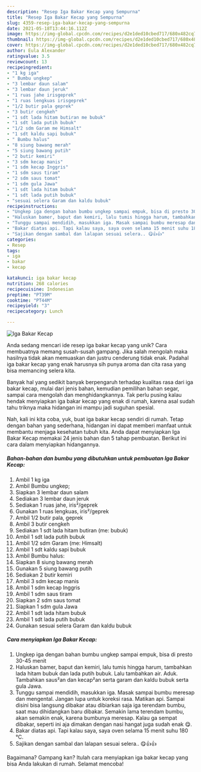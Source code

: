 ```yaml
---
description: "Resep Iga Bakar Kecap yang Sempurna"
title: "Resep Iga Bakar Kecap yang Sempurna"
slug: 4359-resep-iga-bakar-kecap-yang-sempurna
date: 2021-05-18T13:44:16.112Z
image: https://img-global.cpcdn.com/recipes/d2e1ded10cbed717/680x482cq70/iga-bakar-kecap-foto-resep-utama.jpg
thumbnail: https://img-global.cpcdn.com/recipes/d2e1ded10cbed717/680x482cq70/iga-bakar-kecap-foto-resep-utama.jpg
cover: https://img-global.cpcdn.com/recipes/d2e1ded10cbed717/680x482cq70/iga-bakar-kecap-foto-resep-utama.jpg
author: Eula Alexander
ratingvalue: 3.5
reviewcount: 13
recipeingredient:
- "1 kg iga"
- " Bumbu ungkep"
- "3 lembar daun salam"
- "3 lembar daun jeruk"
- "1 ruas jahe irisgeprek"
- "1 ruas lengkuas irisgeprek"
- "1/2 butir pala geprek"
- "3 butir cengkeh"
- "1 sdt lada hitam butiran me bubuk"
- "1 sdt lada putih bubuk"
- "1/2 sdm Garam me Himsalt"
- "1 sdt kaldu sapi bubuk"
- " Bumbu halus"
- "8 siung bawang merah"
- "5 siung bawang putih"
- "2 butir kemiri"
- "3 sdm kecap manis"
- "1 sdm kecap Inggris"
- "1 sdm saus tiram"
- "2 sdm saus tomat"
- "1 sdm gula Jawa"
- "1 sdt lada hitam bubuk"
- "1 sdt lada putih bubuk"
- "sesuai selera Garam dan kaldu bubuk"
recipeinstructions:
- "Ungkep iga dengan bahan bumbu ungkep sampai empuk, bisa di presto 30-45 menit"
- "Haluskan bamer, baput dan kemiri, lalu tumis hingga harum, tambahkan lada hitam bubuk dan lada putih bubuk. Lalu tambahkan air. Aduk. Tambahkan saus²an dan kecap²an serta garam dan kaldu bubuk serta gula Jawa."
- "Tunggu sampai mendidih, masukkan iga. Masak sampai bumbu meresap dan mengental. Jangan lupa untuk koreksi rasa. Matikan api. Sampai disini bisa langsung dibakar atau dibiarkan saja iga terendam bumbu, saat mau dihidangkan baru dibakar. Semakin lama terendam bumbu, akan semakin enak, karena bumbunya meresap. Kalau ga sempat dibakar, seperti ini aja dimakan dengan nasi hangat juga sudah enak 😋."
- "Bakar diatas api. Tapi kalau saya, saya oven selama 15 menit suhu 180 °C."
- "Sajikan dengan sambal dan lalapan sesuai selera.. 😋👍👍"
categories:
- Resep
tags:
- iga
- bakar
- kecap

katakunci: iga bakar kecap 
nutrition: 268 calories
recipecuisine: Indonesian
preptime: "PT39M"
cooktime: "PT44M"
recipeyield: "3"
recipecategory: Lunch

---
```



![Iga Bakar Kecap](https://img-global.cpcdn.com/recipes/d2e1ded10cbed717/680x482cq70/iga-bakar-kecap-foto-resep-utama.jpg)

Anda sedang mencari ide resep iga bakar kecap yang unik? Cara membuatnya memang susah-susah gampang. Jika salah mengolah maka hasilnya tidak akan memuaskan dan justru cenderung tidak enak. Padahal iga bakar kecap yang enak harusnya sih punya aroma dan cita rasa yang bisa memancing selera kita.

Banyak hal yang sedikit banyak berpengaruh terhadap kualitas rasa dari iga bakar kecap, mulai dari jenis bahan, kemudian pemilihan bahan segar, sampai cara mengolah dan menghidangkannya. Tak perlu pusing kalau hendak menyiapkan iga bakar kecap yang enak di rumah, karena asal sudah tahu triknya maka hidangan ini mampu jadi suguhan spesial.




Nah, kali ini kita coba, yuk, buat iga bakar kecap sendiri di rumah. Tetap dengan bahan yang sederhana, hidangan ini dapat memberi manfaat untuk membantu menjaga kesehatan tubuh kita. Anda dapat menyiapkan Iga Bakar Kecap memakai 24 jenis bahan dan 5 tahap pembuatan. Berikut ini cara dalam menyiapkan hidangannya.

<!--inarticleads1-->

##### Bahan-bahan dan bumbu yang dibutuhkan untuk pembuatan Iga Bakar Kecap:

1. Ambil 1 kg iga
1. Ambil  Bumbu ungkep;
1. Siapkan 3 lembar daun salam
1. Sediakan 3 lembar daun jeruk
1. Sediakan 1 ruas jahe, iris²/geprek
1. Gunakan 1 ruas lengkuas, iris²/geprek
1. Ambil 1/2 butir pala, geprek
1. Ambil 3 butir cengkeh
1. Sediakan 1 sdt lada hitam butiran (me: bubuk)
1. Ambil 1 sdt lada putih bubuk
1. Ambil 1/2 sdm Garam (me: Himsalt)
1. Ambil 1 sdt kaldu sapi bubuk
1. Ambil  Bumbu halus:
1. Siapkan 8 siung bawang merah
1. Gunakan 5 siung bawang putih
1. Sediakan 2 butir kemiri
1. Ambil 3 sdm kecap manis
1. Ambil 1 sdm kecap Inggris
1. Ambil 1 sdm saus tiram
1. Siapkan 2 sdm saus tomat
1. Siapkan 1 sdm gula Jawa
1. Ambil 1 sdt lada hitam bubuk
1. Ambil 1 sdt lada putih bubuk
1. Gunakan sesuai selera Garam dan kaldu bubuk




<!--inarticleads2-->

##### Cara menyiapkan Iga Bakar Kecap:

1. Ungkep iga dengan bahan bumbu ungkep sampai empuk, bisa di presto 30-45 menit
1. Haluskan bamer, baput dan kemiri, lalu tumis hingga harum, tambahkan lada hitam bubuk dan lada putih bubuk. Lalu tambahkan air. Aduk. Tambahkan saus²an dan kecap²an serta garam dan kaldu bubuk serta gula Jawa.
1. Tunggu sampai mendidih, masukkan iga. Masak sampai bumbu meresap dan mengental. Jangan lupa untuk koreksi rasa. Matikan api. Sampai disini bisa langsung dibakar atau dibiarkan saja iga terendam bumbu, saat mau dihidangkan baru dibakar. Semakin lama terendam bumbu, akan semakin enak, karena bumbunya meresap. Kalau ga sempat dibakar, seperti ini aja dimakan dengan nasi hangat juga sudah enak 😋.
1. Bakar diatas api. Tapi kalau saya, saya oven selama 15 menit suhu 180 °C.
1. Sajikan dengan sambal dan lalapan sesuai selera.. 😋👍👍




Bagaimana? Gampang kan? Itulah cara menyiapkan iga bakar kecap yang bisa Anda lakukan di rumah. Selamat mencoba!
